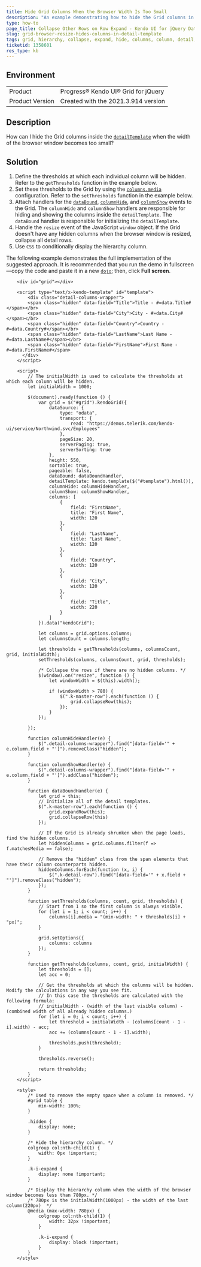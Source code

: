 ```yaml
---
title: Hide Grid Columns When the Browser Width Is Too Small
description: "An example demonstrating how to hide the Grid columns in the detail template when the width of the browser is too small."
type: how-to
page_title: Collapse Other Rows on Row Expand - Kendo UI for jQuery Data Grid
slug: grid-browser-resize-hides-columns-in-detail-template
tags: grid, hierarchy, collapse, expand, hide, columns, column, detail, template
ticketid: 1358601
res_type: kb
---
```


## Environment

<table>
 <tr>
  <td>Product</td>
  <td>Progress® Kendo UI® Grid for jQuery</td> 
 </tr>
 <tr>
  <td>Product Version</td>
  <td>Created with the 2021.3.914 version</td>
 </tr>
</table>

## Description

How can I hide the Grid columns inside the [`detailTemplate`](/api/javascript/ui/grid/configuration/detailtemplate) when the width of the browser window becomes too small?

## Solution

1. Define the thresholds at which each individual column will be hidden. Refer to the `getThresholds` function in the example below.
1. Set these thresholds to the Grid by using the [`columns.media`](/api/javascript/ui/grid/configuration/columns.media) configuration. Refer to the `setThresholds` function in the example below.
1. Attach handlers for the [`dataBound`](/api/javascript/ui/grid/events/databound), [`columnHide`](/api/javascript/ui/grid/events/columnhide), and [`columnShow`](/api/javascript/ui/grid/events/columnshow) events to the Grid. The `columnHide` and `columnShow` handlers are responsible for hiding and showing the columns inside the `detailTemplate`. The `dataBound` handler is responsible for initializing the `detailTemplate`.
1. Handle the `resize` event of the JavaScript `window` object. If the Grid doesn't have any hidden columns when the browser window is resized, collapse all detail rows.
1. Use `CSS` to conditionally display the hierarchy column.

The following example demonstrates the full implementation of the suggested approach. It is recommended that you run the demo in fullscreen&mdash;copy the code and paste it in a new [`dojo`](https://dojo.telerik.com/); then, click **Full screen**.

```dojo
    <div id="grid"></div>

    <script type="text/x-kendo-template" id="template">
    	<div class="detail-columns-wrapper">
      	<span class="hidden" data-field="Title">Title - #=data.Title#</span></br>
        <span class="hidden" data-field="City">City - #=data.City#</span></br>
        <span class="hidden" data-field="Country">Country - #=data.Country#</span></br>
        <span class="hidden" data-field="LastName">Last Name - #=data.LastName#</span></br>
      	<span class="hidden" data-field="FirstName">First Name - #=data.FirstName#</span>
      </div>
    </script>

    <script>
        // The initialWidth is used to calculate the thresholds at which each column will be hidden.
        let initialWidth = 1000;

        $(document).ready(function () {
            var grid = $("#grid").kendoGrid({
                dataSource: {
                    type: "odata",
                    transport: {
                        read: "https://demos.telerik.com/kendo-ui/service/Northwind.svc/Employees"
                    },
                    pageSize: 20,
                    serverPaging: true,
                    serverSorting: true
                },
                height: 550,
                sortable: true,
                pageable: false,
                dataBound: dataBoundHandler,
                detailTemplate: kendo.template($("#template").html()),
                columnHide: columnHideHandler,
                columnShow: columnShowHandler,
                columns: [
                    {
                        field: "FirstName",
                        title: "First Name",
                        width: 120
                    },
                    {
                        field: "LastName",
                        title: "Last Name",
                        width: 120
                    },
                    {
                        field: "Country",
                        width: 120
                    },
                    {
                        field: "City",
                        width: 120
                    },
                    {
                        field: "Title",
                        width: 220
                    }
                ]
            }).data("kendoGrid");

            let columns = grid.options.columns;
            let columnsCount = columns.length;

            let thresholds = getThresholds(columns, columnsCount, grid, initialWidth);
            setThresholds(columns, columnsCount, grid, thresholds);

            /* Collapse the rows if there are no hidden columns. */
            $(window).on("resize", function () {
                let windowWidth = $(this).width();

                if (windowWidth > 780) {
                    $(".k-master-row").each(function () {
                        grid.collapseRow(this);
                    });
                }
            });

        });

        function columnHideHandler(e) {
            $(".detail-columns-wrapper").find("[data-field='" + e.column.field + "']").removeClass("hidden");
        }

        function columnShowHandler(e) {
            $(".detail-columns-wrapper").find("[data-field='" + e.column.field + "']").addClass("hidden");
        }

        function dataBoundHandler(e) {
            let grid = this;
            // Initialize all of the detail templates.
            $(".k-master-row").each(function () {
                grid.expandRow(this);
                grid.collapseRow(this)
            });

            // If the Grid is already shrunken when the page loads, find the hidden columns.
            let hiddenColumns = grid.columns.filter(f => f.matchesMedia == false);

            // Remove the "hidden" class from the span elements that have their column counterparts hidden.
            hiddenColumns.forEach(function (x, i) {
                $(".k-detail-row").find("[data-field='" + x.field + "']").removeClass("hidden");
            });
        }

        function setThresholds(columns, count, grid, thresholds) {
            // Start from 1 so the first column is always visible.
            for (let i = 1; i < count; i++) {
                columns[i].media = "(min-width: " + thresholds[i] + "px)";
            }

            grid.setOptions({
                columns: columns
            });
        }

        function getThresholds(columns, count, grid, initialWidth) {
            let thresholds = [];
            let acc = 0;

            // Get the thresholds at which the columns will be hidden. Modify the calculations in any way you see fit.
            // In this case the thresholds are calculated with the following formula: 
            // initialWidth - (width of the last visible column) - (combined width of all already hidden columns.)
            for (let i = 0; i < count; i++) {
                let threshold = initialWidth - (columns[count - 1 - i].width) - acc;
                acc += (columns[count - 1 - i].width);

                thresholds.push(threshold);
            }

            thresholds.reverse();

            return thresholds;
        }
    </script>

    <style>
        /* Used to remove the empty space when a column is removed. */
        #grid table {
            min-width: 100%;
        }

        .hidden {
            display: none;
        }

        /* Hide the hierarchy column. */
        colgroup col:nth-child(1) {
            width: 0px !important;
        }

        .k-i-expand {
            display: none !important;
        }

        /* Display the hierarchy column when the width of the browser window becomes less than 780px. */
        /* 780px is the initialWidth(1000px) - the width of the last column(220px)  */
        @media (max-width: 780px) {
            colgroup col:nth-child(1) {
                width: 32px !important;
            }

            .k-i-expand {
                display: block !important;
            }
        }
    </style>
```
